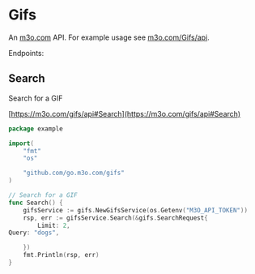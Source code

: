 # Gifs

An [m3o.com](https://m3o.com) API. For example usage see [m3o.com/Gifs/api](https://m3o.com/Gifs/api).

Endpoints:

## Search

Search for a GIF


[https://m3o.com/gifs/api#Search](https://m3o.com/gifs/api#Search)

```go
package example

import(
	"fmt"
	"os"

	"github.com/go.m3o.com/gifs"
)

// Search for a GIF
func Search() {
	gifsService := gifs.NewGifsService(os.Getenv("M3O_API_TOKEN"))
	rsp, err := gifsService.Search(&gifs.SearchRequest{
		Limit: 2,
Query: "dogs",

	})
	fmt.Println(rsp, err)
}
```
